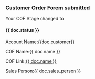 <h3>Customer Order Forem submitted</h3>

<p>Your COF Stage changed to</p>
<h4>{{ doc.status }}</h4>
<p>Account Name:{{doc.customer}}</p>
<p>COF Name:{{ doc.name }}</p>
<p>COF Link:<a href="{frappe.utils.get_url_to_form(doc.doctype,doc.name)}">{{ doc.name }}</a></p>
<p>Sales Person:{{ doc.sales_person }}</p>
